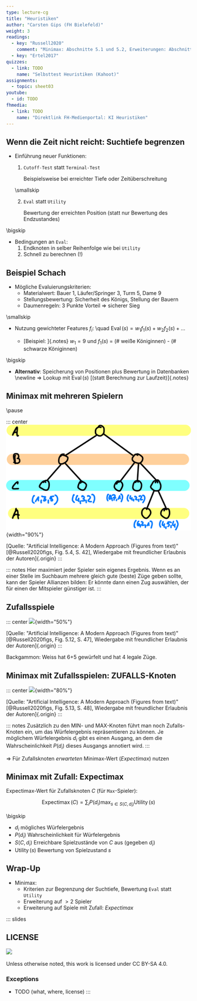 ```yaml
---
type: lecture-cg
title: "Heuristiken"
author: "Carsten Gips (FH Bielefeld)"
weight: 3
readings:
  - key: "Russell2020"
    comment: "Minimax: Abschnitte 5.1 und 5.2, Erweiterungen: Abschnitte 5.3 -- 5.8"
  - key: "Ertel2017"
quizzes:
  - link: TODO
    name: "Selbsttest Heuristiken (Kahoot)"
assignments:
  - topic: sheet03
youtube:
  - id: TODO
fhmedia:
  - link: TODO
    name: "Direktlink FH-Medienportal: KI Heuristiken"
---
```



## Wenn die Zeit nicht reicht: Suchtiefe begrenzen

*   Einführung neuer Funktionen:
    1.  `Cutoff-Test` statt `Terminal-Test`

        Beispielsweise bei erreichter Tiefe oder Zeitüberschreitung

    \smallskip

    2.  `Eval` statt `Utility`

        Bewertung der erreichten Position (statt nur Bewertung des Endzustandes)

\bigskip

*   Bedingungen an `Eval`:
    1.  Endknoten in selber Reihenfolge wie bei `Utility`
    2.  Schnell zu berechnen (!)


## Beispiel Schach

*   Mögliche Evaluierungskriterien:
    *   Materialwert: Bauer 1, Läufer/Springer 3, Turm  5, Dame 9
    *   Stellungsbewertung: Sicherheit des Königs, Stellung der Bauern
    *   Daumenregeln: 3 Punkte Vorteil => sicherer Sieg

\smallskip

*   Nutzung gewichteter Features
    $f_i$: \quad $\operatorname{Eval}(s) = w_1f_1(s) + w_2f_2(s) + \ldots$

    *   [Beispiel: ]{.notes}  $w_1 = 9$ und $f_1(s)$ = (# weiße Königinnen) - (# schwarze Königinnen)

\bigskip

*   **Alternativ**: Speicherung von Positionen plus Bewertung in Datenbanken \newline
    => Lookup mit $\operatorname{Eval}(s)$ [(statt Berechnung zur Laufzeit)]{.notes}


## Minimax mit mehreren Spielern

\pause

::: center
![](images/minimax3.png){width="90%"}

[Quelle: "Artificial Intelligence: A Modern Approach (Figures from text)" [@Russell2020figs, Fig. 5.4, S. 42], Wiedergabe mit freundlicher Erlaubnis der Autoren]{.origin}
:::

::: notes
Hier maximiert jeder Spieler sein eigenes Ergebnis. Wenn es an einer Stelle im Suchbaum mehrere gleich gute (beste) Züge
geben sollte, kann der Spieler Allianzen bilden: Er könnte dann einen Zug auswählen, der für einen der Mitspieler günstiger
ist.
:::


## Zufallsspiele

::: center
![](images/backgammon-position.png){width="50%"}

[Quelle: "Artificial Intelligence: A Modern Approach (Figures from text)" [@Russell2020figs, Fig. 5.12, S. 47], Wiedergabe mit freundlicher Erlaubnis der Autoren]{.origin}
:::

Backgammon: Weiss hat 6+5 gewürfelt und hat 4 legale Züge.


## Minimax mit Zufallsspielen: ZUFALLS-Knoten

::: center
![](images/backgammon-tree.png){width="80%"}

[Quelle: "Artificial Intelligence: A Modern Approach (Figures from text)" [@Russell2020figs, Fig. 5.13, S. 48], Wiedergabe mit freundlicher Erlaubnis der Autoren]{.origin}
:::

::: notes
Zusätzlich zu den MIN- und MAX-Knoten führt man noch Zufalls-Knoten ein, um
das Würfelergebnis repräsentieren zu können. Je möglichem Würfelergebnis $d_i$
gibt es einen Ausgang, an dem die Wahrscheinlichkeit $P(d_i)$ dieses Ausgangs
annotiert wird.
:::

=> Für Zufallsknoten *erwarteten* Minimax-Wert (*Expectimax*) nutzen


## Minimax mit Zufall: Expectimax

Expectimax-Wert für Zufallsknoten $C$ (für `Max`-Spieler):

$$
    \operatorname{Expectimax}(C) = \sum_i P(d_i) \max_{s \in S(C,d_i)} \operatorname{Utility}(s)
$$

\bigskip

*   $d_i$ mögliches Würfelergebnis
*   $P(d_i)$ Wahrscheinlichkeit für Würfelergebnis
*   $S(C,d_i)$ Erreichbare Spielzustände von $C$ aus (gegeben $d_i$)
*   $\operatorname{Utility}(s)$ Bewertung von Spielzustand $s$


## Wrap-Up

*   Minimax:
    *   Kriterien zur Begrenzung der Suchtiefe, Bewertung `Eval` statt `Utility`
    *   Erweiterung auf $>2$ Spieler
    *   Erweiterung auf Spiele mit Zufall: *Expectimax*







<!-- DO NOT REMOVE - THIS IS A LAST SLIDE TO INDICATE THE LICENSE AND POSSIBLE EXCEPTIONS (IMAGES, ...). -->
::: slides
## LICENSE
![](https://licensebuttons.net/l/by-sa/4.0/88x31.png)

Unless otherwise noted, this work is licensed under CC BY-SA 4.0.

### Exceptions
*   TODO (what, where, license)
:::
